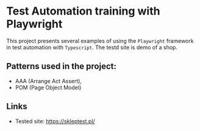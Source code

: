 # Test Automation training with Playwright

This project presents several examples of using the `Playwright` framework in test automation with `Typescript`. The testd site is demo of a shop.

## Patterns used in the project:

- AAA (Arrange Act Assert),
- POM (Page Object Model)

## Links

- Tested site: https://skleptest.pl/

